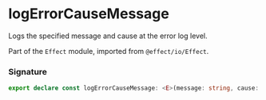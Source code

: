 # logErrorCauseMessage

Logs the specified message and cause at the error log level.

Part of the `Effect` module, imported from `@effect/io/Effect`.

### Signature

```typescript
export declare const logErrorCauseMessage: <E>(message: string, cause: Cause.Cause<E>) => Effect<never, never, void>
```
